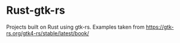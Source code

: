 # Rust-gtk-rs
Projects built on Rust using gtk-rs. Examples taken from https://gtk-rs.org/gtk4-rs/stable/latest/book/
